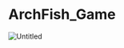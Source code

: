 # ArchFish_Game

![Untitled](https://user-images.githubusercontent.com/48611950/54882041-00551d00-4e7c-11e9-8988-e57b8d22a21c.png)
